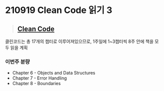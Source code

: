 # 210919 Clean Code 읽기 3

> ## [Clean Code](http://www.yes24.com/Product/Goods/11681152)
클린코드는 총 17개의 챕터로 이루어져있으므로, 1주일에 1~3챕터씩 8주 안에 책을 모두 읽을 계획

### 이번주 분량
- Chapter 6 - Objects and Data Structures
- Chapter 7 - Error Handling
- Chapter 8 - Boundaries
